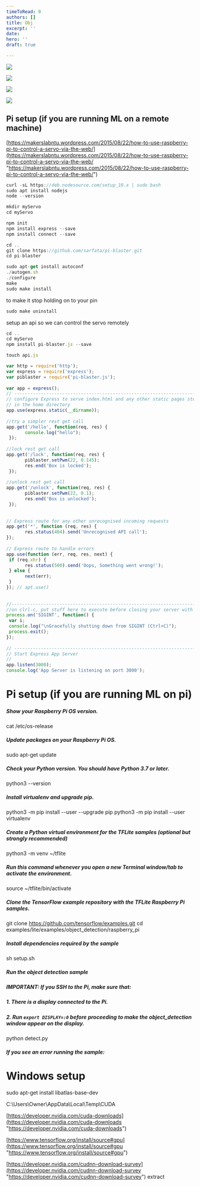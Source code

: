 ```yaml
---
timeToRead: 0
authors: []
title: Obj
excerpt: ''
date: 
hero: ''
draft: true

---
```

![](/images/speedbase.gif)

![](/images/speedconnect.gif)

![](/images/together.gif)

![](/images/printbed.gif)

## Pi setup (if you are running ML on a remote machine)

[https://makerslabntu.wordpress.com/2015/08/22/how-to-use-raspberry-pi-to-control-a-servo-via-the-web/](https://makerslabntu.wordpress.com/2015/08/22/how-to-use-raspberry-pi-to-control-a-servo-via-the-web/ "https://makerslabntu.wordpress.com/2015/08/22/how-to-use-raspberry-pi-to-control-a-servo-via-the-web/")

```js
curl -sL https://deb.nodesource.com/setup_10.x | sudo bash 
sudo apt install nodejs
node --version
```

```js
mkdir myServo
cd myServo
```

```js
npm init
npm install express --save
npm install connect --save
```

```js
cd ..
git clone https://github.com/sarfata/pi-blaster.git
cd pi-blaster

sudo apt-get install autoconf
./autogen.sh
./configure
make
sudo make install
```

to make it stop holding on to your pin

```js
sudo make uninstall
```

setup an api so we can control the servo remotely

```js
cd ..
cd myServo
npm install pi-blaster.js --save

touch api.js
```

```js
var http = require('http');
var express = require('express');
var piblaster = require('pi-blaster.js');
 
var app = express();
// ------------------------------------------------------------------------
// configure Express to serve index.html and any other static pages stored 
// in the home directory
app.use(express.static(__dirname));
 
//try a simpler rest get call
app.get('/hello', function(req, res) { 
       console.log("hello");
 });
 
//lock rest get call
app.get('/lock', function(req, res) { 
       piblaster.setPwm(22, 0.145);
       res.end('Box is locked');
 });
 
//unlock rest get call
app.get('/unlock', function(req, res) { 
       piblaster.setPwm(22, 0.1);
       res.end('Box is unlocked');
 });
 
 
// Express route for any other unrecognised incoming requests
app.get('*', function (req, res) {
       res.status(404).send('Unrecognised API call');
});
 
// Express route to handle errors
app.use(function (err, req, res, next) {
 if (req.xhr) {
       res.status(500).send('Oops, Something went wrong!');
 } else {
       next(err);
 }
}); // apt.use()
 
 
//------------------------------------------------------------------------
//on clrl-c, put stuff here to execute before closing your server with ctrl-c
process.on('SIGINT', function() {
 var i;
 console.log("\nGracefully shutting down from SIGINT (Ctrl+C)");
 process.exit();
});
 
// ------------------------------------------------------------------------
// Start Express App Server
//
app.listen(3000);
console.log('App Server is listening on port 3000');
```

# Pi setup (if you are running ML on pi)

##### Show your Raspberry Pi OS version.

cat /etc/os-release

##### Update packages on your Raspberry Pi OS.

sudo apt-get update

##### Check your Python version. You should have Python 3.7 or later.

python3 --version

##### Install virtualenv and upgrade pip.

python3 -m pip install --user --upgrade pip
python3 -m pip install --user virtualenv

##### Create a Python virtual environment for the TFLite samples (optional but strongly recommended)

python3 -m venv \~/tflite

##### Run this command whenever you open a new Terminal window/tab to activate the environment.

source \~/tflite/bin/activate

##### Clone the TensorFlow example repository with the TFLite Raspberry Pi samples.

git clone https://github.com/tensorflow/examples.git
cd examples/lite/examples/object_detection/raspberry_pi

##### Install dependencies required by the sample

sh setup.sh

##### Run the object detection sample

##### **IMPORTANT**: If you SSH to the Pi, make sure that:

##### 1. There is a display connected to the Pi.

##### 2. Run `export DISPLAY=:0` before proceeding to make the object_detection window appear on the display.

python detect.py

##### If you see an error running the sample:

# Windows setup

sudo apt-get install libatlas-base-dev

C:\\Users\\Owner\\AppData\\Local\\Temp\\CUDA

[https://developer.nvidia.com/cuda-downloads](https://developer.nvidia.com/cuda-downloads "https://developer.nvidia.com/cuda-downloads")

[https://www.tensorflow.org/install/source#gpu](https://www.tensorflow.org/install/source#gpu "https://www.tensorflow.org/install/source#gpu")

[https://developer.nvidia.com/cudnn-download-survey](https://developer.nvidia.com/cudnn-download-survey "https://developer.nvidia.com/cudnn-download-survey") extract